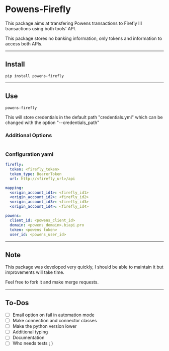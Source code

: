 # Powens-Firefly

This package aims at transfering Powens transactions to Firefly III
transactions using both tools' API.

This package stores no banking information, only tokens and information to access both APIs.


---------
## Install

```commandline
pip install powens-firefly
```


---------
## Use

```commandline
powens-firefly
```
This will store credentials in the default path "credentials.yml"
which can be changed with the option "--credentials_path"


### Additional Options

```commandline

```

### Configuration yaml

```yaml
firefly:
  token: <firefly_token>
  token_type: BearerToken
  url: http://<firefly_url>/api

mapping:
  <origin_account_id1>: <firefly_id1>
  <origin_account_id2>: <firefly_id2>
  <origin_account_id3>: <firefly_id3>
  <origin_account_id4>: <firefly_id4>

powens:
  client_id: <powens_client_id>
  domain: <powens_domain>.biapi.pro
  token: <powens token>
  user_id: <powens_user_id>
```


---------
## Note
This package was developed very quickly,
I should be able to maintain it but improvements will take time.

Feel free to fork it and make merge requests.


---------
## To-Dos

 - [ ] Email option on fail in automation mode
 - [ ] Make connection and connector classes
 - [ ] Make the python version lower
 - [ ] Additional typing
 - [ ] Documentation
 - [ ] Who needs tests ; )
